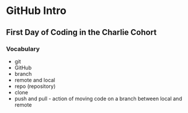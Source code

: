 # GitHub Intro
## First Day of Coding in the Charlie Cohort


### Vocabulary 
- git
- GitHub
- branch
- remote and local 
- repo (repository)
- clone 
- push and pull - action of moving code on a branch between local and remote
